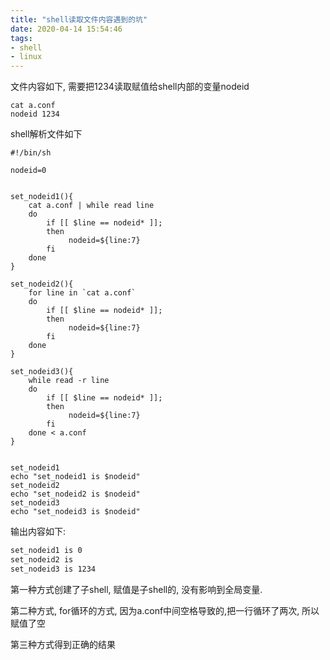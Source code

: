 ```yaml
---
title: "shell读取文件内容遇到的坑"
date: 2020-04-14 15:54:46
tags:
- shell
- linux
---
```


文件内容如下, 需要把1234读取赋值给shell内部的变量nodeid

```
cat a.conf
nodeid 1234
```

<!-- more -->

shell解析文件如下

```shell
#!/bin/sh

nodeid=0


set_nodeid1(){
	cat a.conf | while read line
	do
		if [[ $line == nodeid* ]];
		then
			 nodeid=${line:7}
		fi
	done
}

set_nodeid2(){
	for line in `cat a.conf`
	do
		if [[ $line == nodeid* ]];
		then
			 nodeid=${line:7}
		fi
	done
}

set_nodeid3(){
	while read -r line
	do
		if [[ $line == nodeid* ]];
		then
			 nodeid=${line:7}
		fi
	done < a.conf
}


set_nodeid1
echo "set_nodeid1 is $nodeid"
set_nodeid2
echo "set_nodeid2 is $nodeid"
set_nodeid3
echo "set_nodeid3 is $nodeid"
```



输出内容如下:

```bash
set_nodeid1 is 0
set_nodeid2 is
set_nodeid3 is 1234
```



第一种方式创建了子shell, 赋值是子shell的, 没有影响到全局变量.

第二种方式, for循环的方式, 因为a.conf中间空格导致的,把一行循环了两次, 所以赋值了空

第三种方式得到正确的结果

